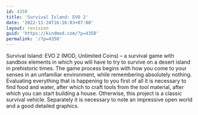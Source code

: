 ```yaml
---
id: 4350
title: 'Survival Island: EVO 2'
date: '2022-11-24T16:16:03+07:00'
layout: revision
guid: 'https://kindmod.com/?p=4350'
permalink: '/?p=4350'
---
```


Survival Island: EVO 2 (MOD, Unlimited Coins) – a survival game with sandbox elements in which you will have to try to survive on a desert island in prehistoric times. The game process begins with how you come to your senses in an unfamiliar environment, while remembering absolutely nothing. Evaluating everything that is happening to you first of all it is necessary to find food and water, after which to craft tools from the tool material, after which you can start building a house. Otherwise, this project is a classic survival vehicle. Separately it is necessary to note an impressive open world and a good detailed graphics.